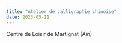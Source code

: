 ```yaml
---
title: "Atelier de calligraphie chinoise"
date: 2023-05-11
---
```


Centre de Loisir de Martignat (Ain)
